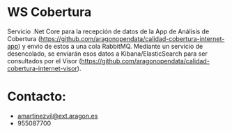 # WS Cobertura

Servicio .Net Core para la recepción de datos de la App de Análisis de Cobertura (https://github.com/aragonopendata/calidad-cobertura-internet-app) y envio de estos a una cola RabbitMQ. Mediante un servicio de desencolado, se enviarán esos datos a Kibana/ElasticSearch para ser consultados por el Visor (https://github.com/aragonopendata/calidad-cobertura-internet-visor).


# Contacto:

- amartinezvil@ext.aragon.es
- 955087700